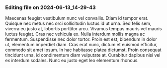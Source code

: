 

### Editing file on 2024-06-13_14-29-43

Maecenas feugiat vestibulum nunc vel convallis. Etiam id tempor erat. Quisque nec metus nec orci sollicitudin luctus id ut urna. Sed felis sem, viverra eu justo at, lobortis porttitor arcu. Vivamus tempus mauris vel mauris luctus feugiat. Cras nec vehicula ex. Nulla interdum mollis magna ac fermentum.
Suspendisse nec dolor tortor. Proin est est, bibendum in dolor ut, elementum imperdiet diam. Cras erat nunc, dictum et euismod efficitur, commodo sit amet ipsum. In hac habitasse platea dictumst. Proin consequat tincidunt urna, id condimentum diam vulputate at. Curabitur dapibus nisi vel ex interdum sodales. Nunc eu justo eget leo elementum rhoncus.


